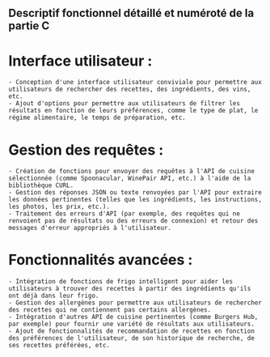 ##
## Descriptif fonctionnel détaillé et numéroté de la partie C
##

# Interface utilisateur :
    - Conception d'une interface utilisateur conviviale pour permettre aux utilisateurs de rechercher des recettes, des ingrédients, des vins, etc.
    - Ajout d'options pour permettre aux utilisateurs de filtrer les résultats en fonction de leurs préférences, comme le type de plat, le régime alimentaire, le temps de préparation, etc.

# Gestion des requêtes :
    - Création de fonctions pour envoyer des requêtes à l'API de cuisine sélectionnée (comme Spoonacular, WinePair API, etc.) à l'aide de la bibliothèque CURL.
    - Gestion des réponses JSON ou texte renvoyées par l'API pour extraire les données pertinentes (telles que les ingrédients, les instructions, les photos, les prix, etc.).
    - Traitement des erreurs d'API (par exemple, des requêtes qui ne renvoient pas de résultats ou des erreurs de connexion) et retour des messages d'erreur appropriés à l'utilisateur.

# Fonctionnalités avancées :
    - Intégration de fonctions de frigo intelligent pour aider les utilisateurs à trouver des recettes à partir des ingrédients qu'ils ont déjà dans leur frigo.
    - Gestion des allergènes pour permettre aux utilisateurs de rechercher des recettes qui ne contiennent pas certains allergènes.
    - Intégration d'autres API de cuisine pertinentes (comme Burgers Hub, par exemple) pour fournir une variété de résultats aux utilisateurs.
    - Ajout de fonctionnalités de recommandation de recettes en fonction des préférences de l'utilisateur, de son historique de recherche, de ses recettes préférées, etc.
